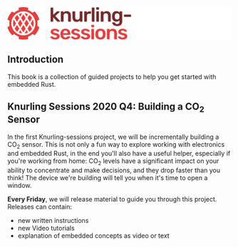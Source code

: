![knurling-rs logo](horizontal_color_sessions_stacked.svg)

## Introduction
This book is a collection of guided projects to help you get started with embedded Rust.

## Knurling Sessions 2020 Q4: Building a CO<sub>2</sub> Sensor
In the first Knurling-sessions project, we will be incrementally building a CO<sub>2</sub> sensor. This is not only a fun way to explore working with electronics and embedded Rust, in the end you'll also have a useful helper, especially if you're working from home: CO<sub>2</sub> levels have a significant impact on your ability to concentrate and make decisions, and they drop faster than you think! The device we're building will tell you when it's time to open a window.

**Every Friday**, we will release material to guide you through this project.
Releases can contain:
* new written instructions
* new Video tutorials
* explanation of embedded concepts as video or text
